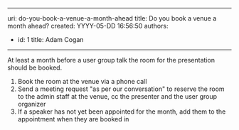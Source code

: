 

---
uri: do-you-book-a-venue-a-month-ahead
title: Do you book a venue a month ahead?
created: YYYY-05-DD 16:56:50
authors:
  - id: 1
    title: Adam Cogan
---




<span class='intro'> <p>At least a month before a user group talk the room for the presentation should be booked.​</p> </span>

<ol><li>Book the room at the venue via a phone call</li><li>Send a meeting request &quot;​as per our conversation&quot; to reserve the room to the admin staff at the venue, cc the presenter and the user group organizer</li><li>If a speaker has not yet been appointed for the month, add them to the appointment when they are booked in</li></ol>


